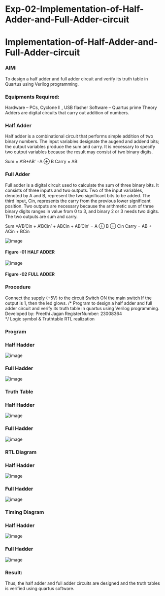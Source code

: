 # Exp-02-Implementation-of-Half-Adder-and-Full-Adder-circuit

# Implementation-of-Half-Adder-and-Full-Adder-circuit
### AIM:
To design a half adder and full adder circuit and verify its truth table in Quartus using Verilog programming.

### Equipments Required:
Hardware – PCs, Cyclone II , USB flasher
Software – Quartus prime
Theory
Adders are digital circuits that carry out addition of numbers.

### Half Adder
Half adder is a combinational circuit that performs simple addition of two binary numbers. The input variables designate the augend and addend bits; the output variables produce the sum and carry. It is necessary to specify two output variables because the result may consist of two binary digits.

Sum = A’B+AB’ =A ⊕ B Carry = AB

### Full Adder
Full adder is a digital circuit used to calculate the sum of three binary bits. It consists of three inputs and two outputs. Two of the input variables, denoted by A and B, represent the two significant bits to be added. The third input, Cin, represents the carry from the previous lower significant position. Two outputs are necessary because the arithmetic sum of three binary digits ranges in value from 0 to 3, and binary 2 or 3 needs two digits. The two outputs are sum and carry.

Sum =A’B’Cin + A’BCin’ + ABCin + AB’Cin’ = A ⊕ B ⊕ Cin Carry = AB + ACin + BCin

 ![image](https://user-images.githubusercontent.com/36288975/163552156-a13e5a56-c638-4110-97d9-8896907c8d25.png)

#### Figure -01 HALF ADDER 


![image](https://user-images.githubusercontent.com/36288975/163552057-b3547877-6d07-45b4-b7e0-bcfebfad9e1d.png)

#### Figure -02 FULL ADDER 

### Procedure

Connect the supply (+5V) to the circuit
Switch ON the main switch
If the output is 1, then the led glows.
/*
Program to design a half adder and full adder circuit and verify its truth table in quartus using Verilog programming.
Developed by: Preethi Jagan 
RegisterNumber: 23008364  
*/
Logic symbol & Truthtable
RTL realization

### Program

### Half Hadder

![image](https://github.com/Preethijgan/Exp-02-Implementation-of-Half-Adder-and-Full-Adder-circuit/assets/144870652/05132f57-c9de-4795-b9fe-9ff036cf9471)

### Full Hadder

![image](https://github.com/Preethijgan/Exp-02-Implementation-of-Half-Adder-and-Full-Adder-circuit/assets/144870652/ff1347f2-e11d-450d-a535-c1d05af912ea)

### Truth Table

### Half Hadder

![image](https://github.com/Preethijgan/Exp-02-Implementation-of-Half-Adder-and-Full-Adder-circuit/assets/144870652/6cfd9abd-4056-43c5-b4e3-12e65abf8a89)

### Full Hadder

![image](https://github.com/Preethijgan/Exp-02-Implementation-of-Half-Adder-and-Full-Adder-circuit/assets/144870652/ec4945e3-e890-4848-8a28-47e5e61477d0)

### RTL Diagram

### Half Hadder

![image](https://github.com/Preethijgan/Exp-02-Implementation-of-Half-Adder-and-Full-Adder-circuit/assets/144870652/c9fd586e-4ad0-4f5e-8fd5-d3ca24c84e85)

### Full Hadder

![image](https://github.com/Preethijgan/Exp-02-Implementation-of-Half-Adder-and-Full-Adder-circuit/assets/144870652/ab1e7947-de6a-4c0b-beaf-5fa7629e22aa)

### Timing Diagram

### Half Hadder

![image](https://github.com/Preethijgan/Exp-02-Implementation-of-Half-Adder-and-Full-Adder-circuit/assets/144870652/985089ba-2bea-49b9-8dcb-5d9d4082502b)

### Full Hadder

![image](https://github.com/Preethijgan/Exp-02-Implementation-of-Half-Adder-and-Full-Adder-circuit/assets/144870652/d5804976-bdd4-4f82-b6d5-9ebb39b1e931)

### Result:

Thus, the half adder and full adder circuits are designed and the truth tables is verified using quartus software.
